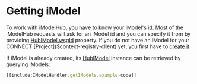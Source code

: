 # Getting iModel
To work with iModelHub, you have to know your iModel's id. Most of the iModelHub requests will ask for an iModel id and you can specify it from by providing [HubIModel.wsgId]($imodelhub-client) property. If you do not have an iModel for your CONNECT [Project]($context-registry-client) yet, you first have to [create it](./CreateiModel.md).

If iModel is already created, its [HubIModel]($imodelhub-client) instance can be retrieved by querying iModels:
```ts
[[include:IModelHandler.getIModels.example-code]]
```
